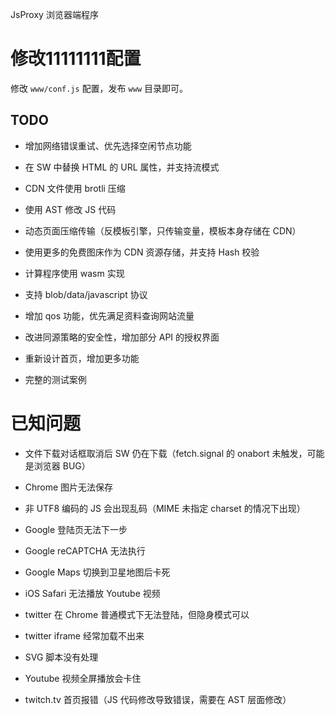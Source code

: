 JsProxy 浏览器端程序


# 修改11111111配置

修改 `www/conf.js` 配置，发布 `www` 目录即可。


## TODO

* 增加网络错误重试、优先选择空闲节点功能

* 在 SW 中替换 HTML 的 URL 属性，并支持流模式

* CDN 文件使用 brotli 压缩

* 使用 AST 修改 JS 代码

* 动态页面压缩传输（反模板引擎，只传输变量，模板本身存储在 CDN）

* 使用更多的免费图床作为 CDN 资源存储，并支持 Hash 校验

* 计算程序使用 wasm 实现

* 支持 blob/data/javascript 协议

* 增加 qos 功能，优先满足资料查询网站流量

* 改进同源策略的安全性，增加部分 API 的授权界面

* 重新设计首页，增加更多功能

* 完整的测试案例


# 已知问题

* 文件下载对话框取消后 SW 仍在下载（fetch.signal 的 onabort 未触发，可能是浏览器 BUG）

* Chrome 图片无法保存

* 非 UTF8 编码的 JS 会出现乱码（MIME 未指定 charset 的情况下出现）

* Google 登陆页无法下一步

* Google reCAPTCHA 无法执行

* Google Maps 切换到卫星地图后卡死

* iOS Safari 无法播放 Youtube 视频

* twitter 在 Chrome 普通模式下无法登陆，但隐身模式可以

* twitter iframe 经常加载不出来

* SVG 脚本没有处理

* Youtube 视频全屏播放会卡住

* twitch.tv 首页报错（JS 代码修改导致错误，需要在 AST 层面修改）
